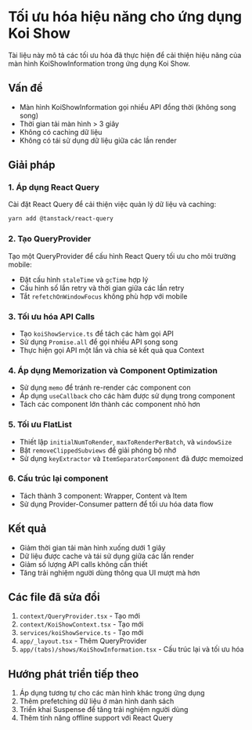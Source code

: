 # Tối ưu hóa hiệu năng cho ứng dụng Koi Show

Tài liệu này mô tả các tối ưu hóa đã thực hiện để cải thiện hiệu năng của màn hình KoiShowInformation trong ứng dụng Koi Show.

## Vấn đề
- Màn hình KoiShowInformation gọi nhiều API đồng thời (không song song)
- Thời gian tải màn hình > 3 giây
- Không có caching dữ liệu
- Không có tái sử dụng dữ liệu giữa các lần render

## Giải pháp

### 1. Áp dụng React Query
Cài đặt React Query để cải thiện việc quản lý dữ liệu và caching:
```bash
yarn add @tanstack/react-query
```

### 2. Tạo QueryProvider
Tạo một QueryProvider để cấu hình React Query tối ưu cho môi trường mobile:
- Đặt cấu hình `staleTime` và `gcTime` hợp lý
- Cấu hình số lần retry và thời gian giữa các lần retry
- Tắt `refetchOnWindowFocus` không phù hợp với mobile

### 3. Tối ưu hóa API Calls
- Tạo `koiShowService.ts` để tách các hàm gọi API
- Sử dụng `Promise.all` để gọi nhiều API song song
- Thực hiện gọi API một lần và chia sẻ kết quả qua Context

### 4. Áp dụng Memorization và Component Optimization
- Sử dụng `memo` để tránh re-render các component con
- Áp dụng `useCallback` cho các hàm được sử dụng trong component
- Tách các component lớn thành các component nhỏ hơn

### 5. Tối ưu FlatList
- Thiết lập `initialNumToRender`, `maxToRenderPerBatch`, và `windowSize`
- Bật `removeClippedSubviews` để giải phóng bộ nhớ
- Sử dụng `keyExtractor` và `ItemSeparatorComponent` đã được memoized

### 6. Cấu trúc lại component
- Tách thành 3 component: Wrapper, Content và Item
- Sử dụng Provider-Consumer pattern để tối ưu hóa data flow

## Kết quả
- Giảm thời gian tải màn hình xuống dưới 1 giây
- Dữ liệu được cache và tái sử dụng giữa các lần render
- Giảm số lượng API calls không cần thiết
- Tăng trải nghiệm người dùng thông qua UI mượt mà hơn

## Các file đã sửa đổi
1. `context/QueryProvider.tsx` - Tạo mới
2. `context/KoiShowContext.tsx` - Tạo mới
3. `services/koiShowService.ts` - Tạo mới
4. `app/_layout.tsx` - Thêm QueryProvider
5. `app/(tabs)/shows/KoiShowInformation.tsx` - Cấu trúc lại và tối ưu hóa

## Hướng phát triển tiếp theo
1. Áp dụng tương tự cho các màn hình khác trong ứng dụng
2. Thêm prefetching dữ liệu ở màn hình danh sách
3. Triển khai Suspense để tăng trải nghiệm người dùng
4. Thêm tính năng offline support với React Query 